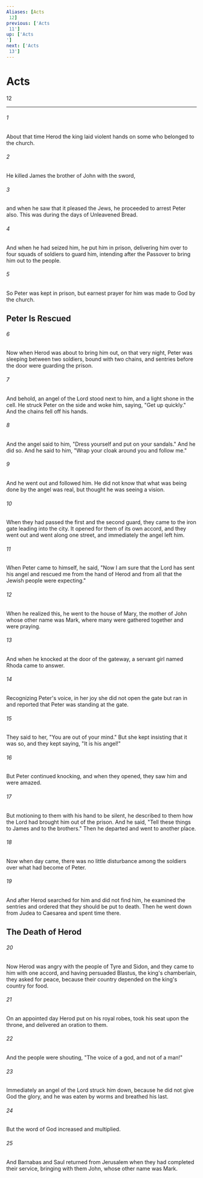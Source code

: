 ```yaml
---
Aliases: [Acts 12]
previous: ['Acts 11']
up: ['Acts']
next: ['Acts 13']
---
```

# Acts 12

***
 

###### 1 
About that time Herod the king laid violent hands on some who belonged to the church.  

###### 2 
He killed James the brother of John with the sword,  

###### 3 
and when he saw that it pleased the Jews, he proceeded to arrest Peter also. This was during the days of Unleavened Bread.  

###### 4 
And when he had seized him, he put him in prison, delivering him over to four squads of soldiers to guard him, intending after the Passover to bring him out to the people.  

###### 5 
So Peter was kept in prison, but earnest prayer for him was made to God by the church.  ## Peter Is Rescued  

###### 6 
Now when Herod was about to bring him out, on that very night, Peter was sleeping between two soldiers, bound with two chains, and sentries before the door were guarding the prison.  

###### 7 
And behold, an angel of the Lord stood next to him, and a light shone in the cell. He struck Peter on the side and woke him, saying, "Get up quickly." And the chains fell off his hands.  

###### 8 
And the angel said to him, "Dress yourself and put on your sandals." And he did so. And he said to him, "Wrap your cloak around you and follow me."  

###### 9 
And he went out and followed him. He did not know that what was being done by the angel was real, but thought he was seeing a vision.  

###### 10 
When they had passed the first and the second guard, they came to the iron gate leading into the city. It opened for them of its own accord, and they went out and went along one street, and immediately the angel left him.  

###### 11 
When Peter came to himself, he said, "Now I am sure that the Lord has sent his angel and rescued me from the hand of Herod and from all that the Jewish people were expecting."  

###### 12 
When he realized this, he went to the house of Mary, the mother of John whose other name was Mark, where many were gathered together and were praying.  

###### 13 
And when he knocked at the door of the gateway, a servant girl named Rhoda came to answer.  

###### 14 
Recognizing Peter's voice, in her joy she did not open the gate but ran in and reported that Peter was standing at the gate.  

###### 15 
They said to her, "You are out of your mind." But she kept insisting that it was so, and they kept saying, "It is his angel!"  

###### 16 
But Peter continued knocking, and when they opened, they saw him and were amazed.  

###### 17 
But motioning to them with his hand to be silent, he described to them how the Lord had brought him out of the prison. And he said, "Tell these things to James and to the brothers." Then he departed and went to another place.  

###### 18 
Now when day came, there was no little disturbance among the soldiers over what had become of Peter.  

###### 19 
And after Herod searched for him and did not find him, he examined the sentries and ordered that they should be put to death. Then he went down from Judea to Caesarea and spent time there.  ## The Death of Herod  

###### 20 
Now Herod was angry with the people of Tyre and Sidon, and they came to him with one accord, and having persuaded Blastus, the king's chamberlain, they asked for peace, because their country depended on the king's country for food.  

###### 21 
On an appointed day Herod put on his royal robes, took his seat upon the throne, and delivered an oration to them.  

###### 22 
And the people were shouting, "The voice of a god, and not of a man!"  

###### 23 
Immediately an angel of the Lord struck him down, because he did not give God the glory, and he was eaten by worms and breathed his last.  

###### 24 
But the word of God increased and multiplied.  

###### 25 
And Barnabas and Saul returned from Jerusalem when they had completed their service, bringing with them John, whose other name was Mark.
